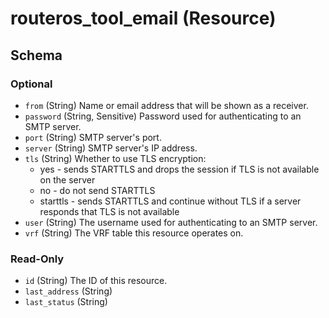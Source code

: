 # routeros_tool_email (Resource)




<!-- schema generated by tfplugindocs -->
## Schema

### Optional

- `from` (String) Name or email address that will be shown as a receiver.
- `password` (String, Sensitive) Password used for authenticating to an SMTP server.
- `port` (String) SMTP server's port.
- `server` (String) SMTP server's IP address.
- `tls` (String) Whether to use TLS encryption:
  * yes - sends STARTTLS and drops the session if TLS is not available on the server
  * no - do not send STARTTLS
  * starttls - sends STARTTLS and continue without TLS if a server responds that TLS is not available
- `user` (String) The username used for authenticating to an SMTP server.
- `vrf` (String) The VRF table this resource operates on.

### Read-Only

- `id` (String) The ID of this resource.
- `last_address` (String)
- `last_status` (String)


